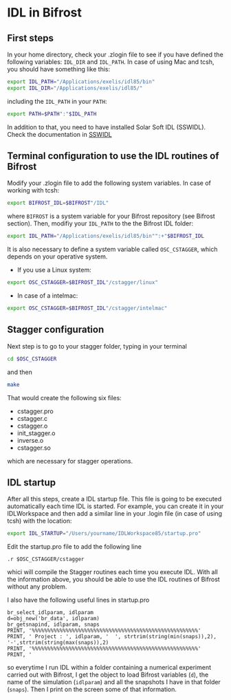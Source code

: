 # IDL in Bifrost

## First steps

In your home directory, check your .zlogin file to see if you have defined the
following variables: ```IDL_DIR``` and  ```IDL_PATH```.
In case of using Mac and tcsh, you should have something like this:

``` zsh
export IDL_PATH="/Applications/exelis/idl85/bin"
export IDL_DIR="/Applications/exelis/idl85/"
```

including the ```IDL_PATH``` in your ```PATH```:

``` zsh
export PATH=$PATH":"$IDL_PATH
```

In addition to that, you need to have installed Solar Soft IDL (SSWIDL). 
Check the documentation in [SSWIDL](https://dnobrega.github.io/DNS/sswidl/)

## Terminal configuration to use the IDL routines of Bifrost

Modify your .zlogin file to add the following system variables.
In case of working with tcsh:

``` zsh
export BIFROST_IDL=$BIFROST"/IDL"
```
where ```BIFROST``` is a system variable for your Bifrost repository (see Bifrost section).
Then, modifiy your ```IDL_PATH``` to the the Bifrost IDL folder:

``` zsh
export IDL_PATH="/Applications/exelis/idl85/bin"":+"$BIFROST_IDL
```

It is also necessary to define a system variable called ```OSC_CSTAGGER```, which
depends on your operative system. 

- If you use a Linux system:  
``` zsh 
export OSC_CSTAGGER=$BIFROST_IDL"/cstagger/linux"
``` 
- In case of a intelmac:  
``` zsh 
export OSC_CSTAGGER=$BIFROST_IDL"/cstagger/intelmac"
```

## Stagger configuration

Next step is to go to your stagger folder, typing in your terminal

``` zsh
cd $OSC_CSTAGGER
```

and then

``` zsh 
make
```

That would create the following six files:

* cstagger.pro
* cstagger.c
* cstagger.o
* init_stagger.o
* inverse.o
* cstagger.so

which are necessary for stagger operations.

## IDL startup

After all this steps, create a IDL startup file.
This file is going to be executed automatically each time IDL 
is started. For example, you can create it in your
IDLWorkspace and then add a similar line in your .login file
(in case of using tcsh) with the location:

``` zsh
export IDL_STARTUP="/Users/yourname/IDLWorkspace85/startup.pro"
```
Edit the startup.pro file to add the following line

``` idl
.r $OSC_CSTAGGER/cstagger
```
whici will compile the Stagger routines each time you execute
IDL. With all the information above, you should be able
to use the IDL routines of Bifrost without any problem.

I also have the following useful lines in startup.pro

``` IDL
br_select_idlparam, idlparam
d=obj_new('br_data', idlparam)
br_getsnapind, idlparam, snaps
PRINT, '%%%%%%%%%%%%%%%%%%%%%%%%%%%%%%%%%%%%%%%%%%%%%%%%%%%%%%'
PRINT, ' Project : ', idlparam, '  ', strtrim(string(min(snaps)),2), '-',strtrim(string(max(snaps)),2)
PRINT, '%%%%%%%%%%%%%%%%%%%%%%%%%%%%%%%%%%%%%%%%%%%%%%%%%%%%%%'
PRINT, '
```

so everytime I run IDL within a folder containing a numerical experiment carried out with
Bifrost, I get the object to load Bifrost variables (```d```), the name of the simulation 
(```idlparam```) and all the snapshots I have in that folder (```snaps```). Then I print 
on the screen some of that information.
